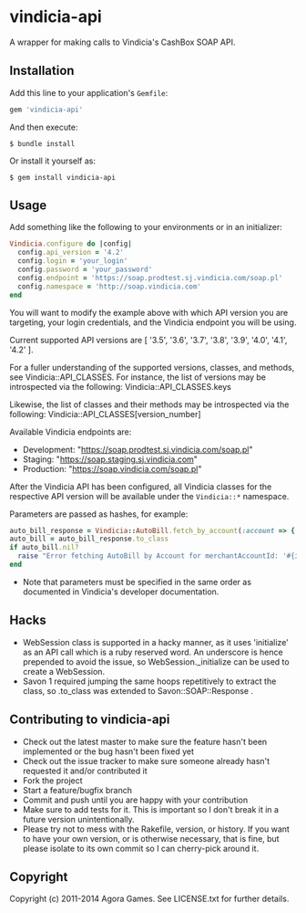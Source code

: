 # vindicia-api

A wrapper for making calls to Vindicia's CashBox SOAP API.

## Installation

Add this line to your application's `Gemfile`:

```ruby
gem 'vindicia-api'
```

And then execute:

```
$ bundle install
```

Or install it yourself as:

```
$ gem install vindicia-api
```

## Usage

Add something like the following to your environments or in an initializer:

```ruby
Vindicia.configure do |config|
  config.api_version = '4.2'
  config.login = 'your_login'
  config.password = 'your_password' 
  config.endpoint = 'https://soap.prodtest.sj.vindicia.com/soap.pl'
  config.namespace = 'http://soap.vindicia.com'
end
```

You will want to modify the example above with which API version you are targeting, your login credentials, and the Vindicia endpoint you will be using.

Current supported API versions are [ '3.5', '3.6', '3.7', '3.8', '3.9', '4.0', '4.1', '4.2' ].

For a fuller understanding of the supported versions, classes, and methods, see
Vindicia::API_CLASSES.  For instance, the list of versions may be introspected
via the following:
Vindicia::API_CLASSES.keys

Likewise, the list of classes and their methods may be introspected via the following:
Vindicia::API_CLASSES[version_number]

Available Vindicia endpoints are:

* Development: "https://soap.prodtest.sj.vindicia.com/soap.pl"
* Staging: "https://soap.staging.sj.vindicia.com"
* Production: "https://soap.vindicia.com/soap.pl"

After the Vindicia API has been configured, all Vindicia classes for the respective API version will be available under the `Vindicia::*` namespace.

Parameters are passed as hashes, for example:

```ruby
auto_bill_response = Vindicia::AutoBill.fetch_by_account(:account => { :merchantAccountId => id })
auto_bill = auto_bill_response.to_class
if auto_bill.nil?
  raise "Error fetching AutoBill by Account for merchantAccountId: '#{id}', fault: '#{auto_bill_response.soap_fault}', error: #{auto_bill_response.http_error}"
end
```

* Note that parameters must be specified in the same order as documented in Vindicia's developer documentation.

## Hacks

* WebSession class is supported in a hacky manner, as it uses 'initialize' as
an API call which is a ruby reserved word.  An underscore is hence prepended to
avoid the issue, so WebSession._initialize can be used to create a WebSession.
* Savon 1 required jumping the same hoops repetitively to extract the class, so
.to_class was extended to Savon::SOAP::Response .

## Contributing to vindicia-api
 
* Check out the latest master to make sure the feature hasn't been implemented or the bug hasn't been fixed yet
* Check out the issue tracker to make sure someone already hasn't requested it and/or contributed it
* Fork the project
* Start a feature/bugfix branch
* Commit and push until you are happy with your contribution
* Make sure to add tests for it. This is important so I don't break it in a future version unintentionally.
* Please try not to mess with the Rakefile, version, or history. If you want to have your own version, or is otherwise necessary, that is fine, but please isolate to its own commit so I can cherry-pick around it.

## Copyright

Copyright (c) 2011-2014 Agora Games. See LICENSE.txt for further details.
